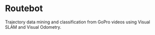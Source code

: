 # Routebot
Trajectory data mining and classification from GoPro videos using Visual SLAM and Visual Odometry.


